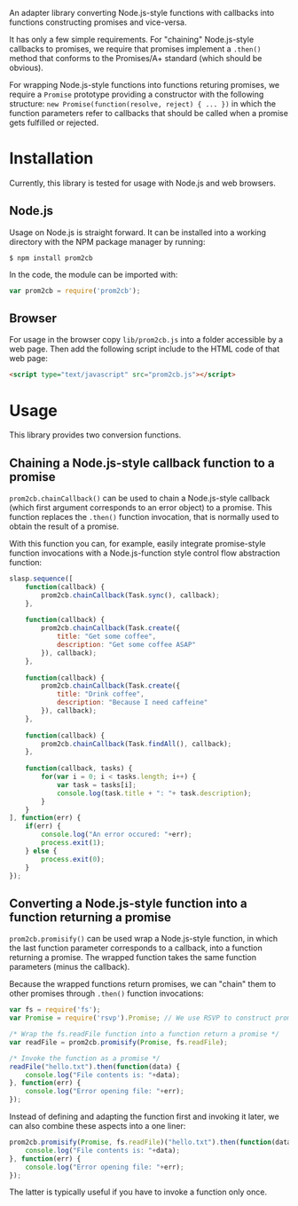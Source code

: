An adapter library converting Node.js-style functions with callbacks into
functions constructing promises and vice-versa.

It has only a few simple requirements. For "chaining" Node.js-style callbacks to
promises, we require that promises implement a `.then()` method that conforms to
the Promises/A+ standard (which should be obvious).

For wrapping Node.js-style functions into functions returing promises, we
require a `Promise` prototype providing a constructor with the following
structure: `new Promise(function(resolve, reject) { ... })` in which the function
parameters refer to callbacks that should be called when a promise gets fulfilled
or rejected.

Installation
============
Currently, this library is tested for usage with Node.js and web browsers.

Node.js
-------
Usage on Node.js is straight forward. It can be installed into a working
directory with the NPM package manager by running:

    $ npm install prom2cb

In the code, the module can be imported with:

```javascript
var prom2cb = require('prom2cb');
```

Browser
-------
For usage in the browser copy `lib/prom2cb.js` into a folder accessible by a web
page. Then add the following script include to the HTML code of that web page:

```html
<script type="text/javascript" src="prom2cb.js"></script>
```

Usage
=====
This library provides two conversion functions.

Chaining a Node.js-style callback function to a promise
-------------------------------------------------------
`prom2cb.chainCallback()` can be used to chain a Node.js-style callback (which
first argument corresponds to an error object) to a promise. This function
replaces the `.then()` function invocation, that is normally used to obtain the
result of a promise.

With this function you can, for example, easily integrate promise-style function
invocations with a Node.js-function style control flow abstraction function:

```javascript
slasp.sequence([
    function(callback) {
        prom2cb.chainCallback(Task.sync(), callback);
    },
    
    function(callback) {
        prom2cb.chainCallback(Task.create({
            title: "Get some coffee",
            description: "Get some coffee ASAP"
        }), callback);
    },
    
    function(callback) {
        prom2cb.chainCallback(Task.create({
            title: "Drink coffee",
            description: "Because I need caffeine"
        }), callback);
    },
    
    function(callback) {
        prom2cb.chainCallback(Task.findAll(), callback);
    },
    
    function(callback, tasks) {
        for(var i = 0; i < tasks.length; i++) {
            var task = tasks[i];
            console.log(task.title + ": "+ task.description);
        }
    }
], function(err) {
    if(err) {
        console.log("An error occured: "+err);
        process.exit(1);
    } else {
        process.exit(0);
    }
});
```

Converting a Node.js-style function into a function returning a promise
-----------------------------------------------------------------------
`prom2cb.promisify()` can be used wrap a Node.js-style function, in which the
last function parameter corresponds to a callback, into a function returning a
promise. The wrapped function takes the same function parameters (minus the
callback).

Because the wrapped functions return promises, we can "chain" them to other
promises through `.then()` function invocations:

```javascript
var fs = require('fs');
var Promise = require('rsvp').Promise; // We use RSVP to construct promises

/* Wrap the fs.readFile function into a function return a promise */
var readFile = prom2cb.promisify(Promise, fs.readFile);

/* Invoke the function as a promise */
readFile("hello.txt").then(function(data) {
    console.log("File contents is: "+data);
}, function(err) {
    console.log("Error opening file: "+err);
});
```

Instead of defining and adapting the function first and invoking it later, we
can also combine these aspects into a one liner:

```javascript
prom2cb.promisify(Promise, fs.readFile)("hello.txt").then(function(data) {
    console.log("File contents is: "+data);
}, function(err) {
    console.log("Error opening file: "+err);
});
```

The latter is typically useful if you have to invoke a function only once.
